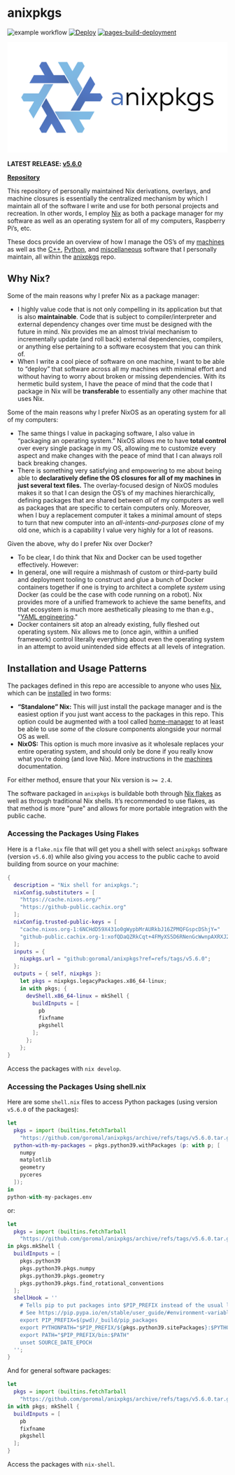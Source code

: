 # anixpkgs

![example workflow](https://github.com/goromal/anixpkgs/actions/workflows/test.yml/badge.svg) [![Deploy](https://github.com/goromal/anixpkgs/actions/workflows/deploy.yml/badge.svg?event=push)](https://github.com/goromal/anixpkgs/actions/workflows/deploy.yml) [![pages-build-deployment](https://github.com/goromal/anixpkgs/actions/workflows/pages/pages-build-deployment/badge.svg)](https://github.com/goromal/anixpkgs/actions/workflows/pages/pages-build-deployment)

![](https://raw.githubusercontent.com/goromal/anixdata/master/data/img/anixpkgs.png "anixpkgs")

**LATEST RELEASE: [v5.6.0](https://github.com/goromal/anixpkgs/tree/v5.6.0)**

**[Repository](https://github.com/goromal/anixpkgs)**

This repository of personally maintained Nix derivations, overlays, and machine closures is essentially the centralized mechanism by which I maintain all of the software I write and use for both personal projects and recreation. In other words, I employ [Nix](https://nixos.org) as both a package manager for my software as well as an operating system for all of my computers, Raspberry Pi’s, etc.

These docs provide an overview of how I manage the OS’s of my [machines](./machines.md) as well as the [C++](./cpp/cpp.md), [Python](./python/python.md), and [miscellaneous](./misc/misc.md) software that I personally maintain, all within the [anixpkgs](https://github.com/goromal/anixpkgs) repo.

## Why Nix?

Some of the main reasons why I prefer Nix as a package manager:

- I highly value code that is not only compelling in its application but that is also **maintainable**. Code that is subject to compiler/interpreter and external dependency changes over time must be designed with the future in mind. Nix provides me an almost trivial mechanism to incrementally update (and roll back) external dependencies, compilers, or anything else pertaining to a software ecosystem that you can think of.
- When I write a cool piece of software on one machine, I want to be able to “deploy” that software across all my machines with minimal effort and without having to worry about broken or missing dependencies. With its hermetic build system, I have the peace of mind that the code that I package in Nix will be **transferable** to essentially any other machine that uses Nix.

Some of the main reasons why I prefer NixOS as an operating system for all of my computers:

- The same things I value in packaging software, I also value in “packaging an operating system.” NixOS allows me to have **total control** over every single package in my OS, allowing me to customize every aspect and make changes with the peace of mind that I can always roll back breaking changes.
- There is something very satisfying and empowering to me about being able to **declaratively define the OS closures for all of my machines in just several text files.** The overlay-focused design of NixOS modules makes it so that I can design the OS’s of my machines hierarchically, defining packages that are shared between *all* of my computers as well as packages that are specific to certain computers only. Moreover, when I buy a replacement computer it takes a minimal amount of steps to turn that new computer into an *all-intents-and-purposes clone* of my old one, which is a capability I value very highly for a lot of reasons.

Given the above, why do I prefer Nix over Docker?

- To be clear, I do think that Nix and Docker can be used together effectively. However:
- In general, one will require a mishmash of custom or third-party build and deployment tooling to construct and glue a bunch of Docker containers together if one is trying to architect a complete *system* using Docker (as could be the case with code running on a robot). Nix provides more of a unified framework to achieve the same benefits, and that ecosystem is much more aesthetically pleasing to me than e.g., "[YAML engineering](https://media.ccc.de/v/nixcon-2023-35290-nix-and-kubernetes-deployments-done-right#t=2)."
- Docker containers sit atop an already existing, fully fleshed out operating system. Nix allows me to (once agin, within a unified framework) control literally everything about even the operating system in an attempt to avoid unintended side effects at all levels of integration.

## Installation and Usage Patterns

The packages defined in this repo are accessible to anyone who uses [Nix](https://nixos.org), which can be [installed](https://nixos.org/download.html) in two forms:

- **“Standalone” Nix:** This will just install the package manager and is the easiest option if you just want access to the packages in this repo. This option could be augmented with a tool called [home-manager](https://nix-community.github.io/home-manager/) to at least be able to use *some* of the closure components alongside your normal OS as well.
- **NixOS:** This option is much more invasive as it wholesale replaces your entire operating system, and should only be done if you really know what you’re doing (and love Nix). More instructions in the [machines](./machines.md) documentation.

For either method, ensure that your Nix version is `>= 2.4`.

The software packaged in `anixpkgs` is buildable both through [Nix flakes](https://nixos.wiki/wiki/Flakes) as well as through traditional Nix shells. It’s recommended to use flakes, as that method is more "pure" and allows for more portable integration with the public cache.

### Accessing the Packages Using Flakes

Here is a `flake.nix` file that will get you a shell with select `anixpkgs` software (version `v5.6.0`) while also giving you access to the public cache to avoid building from source on your machine:

```nix
{
  description = "Nix shell for anixpkgs.";
  nixConfig.substituters = [
    "https://cache.nixos.org/"
    "https://github-public.cachix.org"
  ];
  nixConfig.trusted-public-keys = [
    "cache.nixos.org-1:6NCHdD59X431o0gWypbMrAURkbJ16ZPMQFGspcDShjY="
    "github-public.cachix.org-1:xofQDaQZRkCqt+4FMyXS5D6RNenGcWwnpAXRXJ2Y5kc="
  ];
  inputs = {
    nixpkgs.url = "github:goromal/anixpkgs?ref=refs/tags/v5.6.0";
  };
  outputs = { self, nixpkgs }:
    let pkgs = nixpkgs.legacyPackages.x86_64-linux;
    in with pkgs; {
      devShell.x86_64-linux = mkShell {
        buildInputs = [
          pb
          fixfname
          pkgshell
        ];
      };
    };
}
```

Access the packages with `nix develop`.

### Accessing the Packages Using shell.nix

Here are some `shell.nix` files to access Python packages (using version `v5.6.0` of the packages):

```nix
let
  pkgs = import (builtins.fetchTarball
    "https://github.com/goromal/anixpkgs/archive/refs/tags/v5.6.0.tar.gz") {};
  python-with-my-packages = pkgs.python39.withPackages (p: with p; [
    numpy
    matplotlib
    geometry
    pyceres
  ]);
in
python-with-my-packages.env
```

or:

```nix
let
  pkgs = import (builtins.fetchTarball
    "https://github.com/goromal/anixpkgs/archive/refs/tags/v5.6.0.tar.gz") {};
in pkgs.mkShell {
  buildInputs = [
    pkgs.python39
    pkgs.python39.pkgs.numpy
    pkgs.python39.pkgs.geometry
    pkgs.python39.pkgs.find_rotational_conventions
  ];
  shellHook = ''
    # Tells pip to put packages into $PIP_PREFIX instead of the usual locations.
    # See https://pip.pypa.io/en/stable/user_guide/#environment-variables.
    export PIP_PREFIX=$(pwd)/_build/pip_packages
    export PYTHONPATH="$PIP_PREFIX/${pkgs.python39.sitePackages}:$PYTHONPATH"
    export PATH="$PIP_PREFIX/bin:$PATH"
    unset SOURCE_DATE_EPOCH
  '';
}
```

And for general software packages:

```nix
let
  pkgs = import (builtins.fetchTarball
    "https://github.com/goromal/anixpkgs/archive/refs/tags/v5.6.0.tar.gz") {};
in with pkgs; mkShell {
  buildInputs = [
    pb
    fixfname
    pkgshell
  ];
}
```

Access the packages with `nix-shell`.
